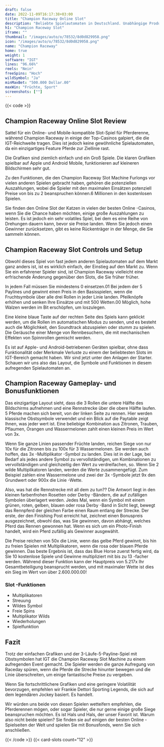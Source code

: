 ```yaml
---
draft: false
date: 2022-11-09T16:17:38+03:00
title: "Champion Raceway Online Slot"
description: "Beliebte Spielautomaten in Deutschland. Unabhängige Produktbewertungen und exklusive Anmeldeangebote. Jetzt spielen!"
h1: "Champion Raceway Slot"
iframe: ""
thumbnail: "/images/auto/o/78532/8d0d829958.png"
icon: "/images/auto/o/78532/8d0d829958.png"
name: "Champion Raceway"
home: true
weight: 1
software: "IGT"
lines: "96.66%"
reels: "Nein"
freeSpins: "Hoch"
wildSymbol: "Ja"
minMaxBet: "500.000 Dollar.00"
maxWin: "Früchte, Sport"
screenshots: [""]
---
```


{{< code >}}<h2>Champion Raceway Online Slot Review</h2><p>Sattel für ein Online- und Mobile-kompatible Slot-Spiel für Pferderenne, während Champion Raceway in einige der Top-Casinos galpiert, die die IGT-Reichweite tragen. Dies ist jedoch keine gewöhnliche Spielautomaten, da ein einzigartiges Feature Pferde zur Ziellinie rast.</p><p>Die Grafiken sind ziemlich einfach und ein Groß Spiele. Die klaren Grafiken spielbar auf Apple und Android Mobile, funktionieren auf kleineren Bildschirmen sehr gut.</p><p>Zu den Funktionen, die den Champion Raceway Slot Machine Furlongs vor vielen anderen Spielen gebracht haben, gehören die potenziellen Auszahlungen, wobei die Spieler mit den maximalen Einsätzen potenziell Preise von bis zu 2 beanspruchen können.6 Millionen in den kostenlosen Spielen.</p><p>Sie finden den Online Slot der Katzen in vielen der besten Online -Casinos, wenn Sie die Chance haben möchten, einige große Auszahlungen zu leisten. Es ist jedoch ein sehr volatiles Spiel, bei dem es eine Reihe von Drehungen dauern kann, bevor sie Preise landen. Wenn Sie jedoch einen Gewinner zurücksetzen, gibt es keine Rückenträger in der Menge, die Sie sammeln können.</p><h2>Champion Raceway Slot Controls und Setup</h2><p>Obwohl dieses Spiel von fast jedem anderen Spielautomaten auf dem Markt ganz anders ist, ist es wirklich einfach, der Einstieg auf den Markt zu. Wenn Sie ein erfahrener Spieler sind, ist Champion Raceway vielleicht eine erfrischende Änderung gegenüber den Slots, die Sie früher früher.</p><p>In jedem Fall müssen Sie mindestens 0 einsetzen.01 Bei jedem der 5 Paylines und gewinnt einen Preis in den Basisspielen, wenn die Fruchtsymbole über alle drei Rollen in jeder Linie landen. Pfeilknöpfe erhöhen und senken Ihre Einsätze und mit 500 Wetten.00 Möglich, hohe Walzen werden im Bit erschöpfen, um loszulegen.</p><p>Eine kleine blaue Taste auf der rechten Seite des Spiels kann geklickt werden, um die Rollen im automatischen Modus zu senden, und es besteht auch die Möglichkeit, den Soundtrack abzuspielen oder stumm zu spielen. Die Geräusche einer Menge von Rennbesuchern, die mit mechanischen Effekten von Spinnrollen gemischt werden.</p><p>Es ist auf Apple- und Android-betriebenen Geräten spielbar, ohne dass Funktionalität oder Merkmale Verluste zu einem der beliebtesten Slots im IGT-Bereich gemacht haben. Wir sind jetzt unter den Anlagen der Starter. Schauen wir uns also das Layout, die Symbole und Funktionen in diesem aufregenden Spielautomaten an.</p><h2>Champion Raceway Gameplay- und Bonusfunktionen</h2><p>Das einzigartige Layout sieht, dass die 3 Rollen die untere Hälfte des Bildschirms aufnehmen und eine Rennstrecke über die obere Hälfte laufen. 5 Pferde machen sich bereit, von der linken Seite zu rennen. Hier werden klassische Obstsymbole verwendet und ein Blick auf die Paytable zeigt Ihnen, was jeder wert ist. Eine beliebige Kombination aus Zitronen, Trauben, Pflaumen, Orangen und Wassermelonen zahlt einen kleinen Preis im Wert von 3x.</p><p>Wenn Sie ganze Linien passender Früchte landen, reichen Siege von nur 10x für die Zitronen bis zu 100x für 3 Wassermelonen. Sie werden auch hoffen, das 3x -Multiplikator -Symbol zu landen. Dies ist in der Lage, bei Bedarf als jedes andere Symbol zu vervollständigen, um Kombinationen zu vervollständigen und gleichzeitig den Wert zu verdreifachen, so. Wenn Sie 2 wilde Multiplikatoren landen, werden die Werte zusammengefügt. Zum Beispiel zahlen eine Wassermelone und zwei der 3x -Symbole jetzt 9x den Grundwert oder 900x die Linie -Wette.</p><p>Also, was hat die Rennstrecke mit all dem zu tun?? Die Antwort liegt in den kleinen farbenfrohen Rosetten oder Derby -Bändern, die auf zufälligen Symbolen überlagert werden. Jedes Mal, wenn ein Symbol mit einem grünen, roten, gelben, blauen oder rosa Derby -Band in Sicht liegt, bewegt das Rennpferd der gleichen Farbe einen Raum entlang der Strecke. Der erste, der den Finishing Post erreicht hat, zeichnet einen Bonuspreis ausgezeichnet, obwohl das, was Sie gewinnen, davon abhängt, welches Pferd das Rennen gewonnen hat. Wenn es sich um ein Photo-Finish handelt, wird ein Pferd zufällig als Gewinner ausgewählt.</p><p>Die Preise reichen von 50x die Linie, wenn das gelbe Pferd gewinnt, bis hin zu freien Spielen mit Multiplikatoren, wenn die rosa oder blauen Pferde gewinnen. Das beste Ergebnis ist, dass das Blue Horse zuerst fertig wird, da Sie 10 kostenlose Spiele und Gewinne multipliziert mit bis zu 13 -facher werden. Während dieser Funktion kann der Hauptpreis von 5.217x Ihr Gesamtbeteiligung beansprucht werden, und mit maximaler Wette ist dies ein Sieg im Wert von über 2.600.000.00!</p><h3>
Slot -Funktionen</h3><ul>
<li></span>
Multiplikatoren</li>
<li></span>
Streuung</li>
<li></span>
Wildes Symbol</li>
<li></span>
Freie Spins</li>
<li></span>
Multiplikator Wilds</li>
<li></span>
Wiederholungen</li>
<li></span>
Spielfunktion</li></ul><h2>Fazit</h2><p>Trotz der einfachen Grafiken und der 3-Läufe-5-Payline-Spiel mit Obstsymbolen hat IGT die Champion Raceway Slot Machine zu einem aufregenden Event gemacht. Die Spieler werden die ganze Aufregung von Raceday spüren, wenn die Pferde die Strecke hinunter bewegen und die Linie überschreiten, um einige fantastische Preise zu vergeben.</p><p>Wenn Sie fortschrittlichere Grafiken und eine geringere Volatilität bevorzugen, empfehlen wir Frankie Dettori Sporting Legends, die sich auf dem legendären Jockey basiert. Es handelt.</p><p>Wir würden uns beide von diesen Spielen wetteifern empfehlen, die Pferderennen mögen, oder sogar Spieler, die nur gerne einige große Siege beanspruchen möchten. Es ist Hals und Hals, der unser Favorit ist. Warum also nicht beide spielen? Sie finden sie auf einigen der besten Online -Spielseiten der Welt und spielen Sie mit Bonusfonds, wenn Sie sich anschließen.</p>{{< /code >}}
 {{< card-slots count="12" >}}